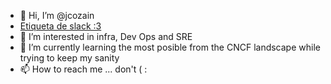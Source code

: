 - 👋 Hi, I’m @jcozain
- [Etiqueta de slack :3](https://github.com/pablokbs/nomedigashola)
- 👀 I’m interested in infra, Dev Ops and SRE
- 🌱 I’m currently learning the most posible from the CNCF landscape while trying to keep my sanity
- 📫 How to reach me ... don't ( :
